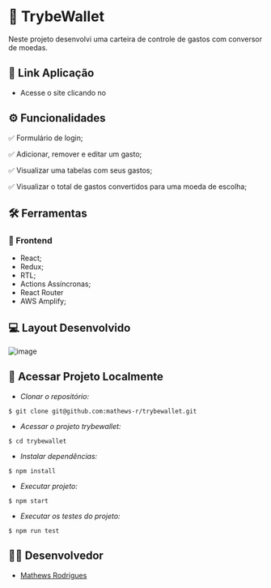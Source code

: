 # :scroll: TrybeWallet

Neste projeto desenvolvi uma carteira de controle de gastos com conversor de moedas.

## :link: Link Aplicação 
- Acesse o site clicando no 

## ⚙️ Funcionalidades
✅ Formulário de login;

✅ Adicionar, remover e editar um gasto;

✅ Visualizar uma tabelas com seus gastos;

✅ Visualizar o total de gastos convertidos para uma moeda de escolha;

## :hammer_and_wrench: Ferramentas 
### 🍮 Frontend
- React;
- Redux;
- RTL;
- Actions Assíncronas;
- React Router
- AWS Amplify;

## :computer: Layout Desenvolvido

![image](https://user-images.githubusercontent.com/83560101/198677379-911a87b6-bde1-4ca5-8b8f-797402d525a1.png)


## 📁 Acessar Projeto Localmente

- *Clonar o repositório:*

```
$ git clone git@github.com:mathews-r/trybewallet.git
```

- *Acessar o projeto trybewallet:*

```
$ cd trybewallet
```

- *Instalar dependências:*

```
$ npm install
```

- *Executar projeto:*

```
$ npm start
```
- *Executar os testes do projeto:*

```
$ npm run test
```
## 👨‍💻 Desenvolvedor

- [Mathews Rodrigues](https://www.linkedin.com/in/mathewsrodrigues/)
